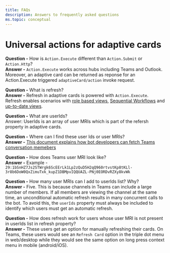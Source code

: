 ```yaml
---
title: FAQs
description: Answers to frequently asked questions
ms.topic: conceptual
---
```


# Universal actions for adaptive cards

**Question -** How is `Action.Execute` different than `Action.Submit` or `Action.Http`? <br>
**Answer -** `Action.Execute` works across hubs including Teams and Outlook. Moreover, an adaptive card can be returned as reponse for an Action.Execute triggered `adaptiveCard/action` invoke request.

**Question -** What is refresh? <br>
**Answer -** Refresh in adaptive cards is powered with `Action.Execute`. Refresh enables scenarios with [role based views](~/Role-Based-Views.md), [Sequential Workflows](~/sequential-workflows) and [up-to-date views](~/Up-To-Date.md).

**Question -** What are userIds? <br>
Answer: UserIds is an array of user MRIs which is part of the refersh property in adaptive cards.

**Question -** Where can I find these user Ids or user MRIs? <br>
**Answer -** [This document explains how bot developers can fetch Teams conversation memebers](https://docs.microsoft.com/en-us/microsoftteams/platform/bots/how-to/get-teams-context?tabs=dotnet#fetch-the-roster-or-user-profile)

**Question -** How does Teams user MRI look like? <br>
**Answer -** Example - `29:1bSnHZ7Js2STWrgk6ScEErLk1Lp2zQuD5H2qQ960rtvstKp8tKLl-3r8b6DoW0QxZimuTxk_kupZ1DBMpvIQQUAZL-PNj0EORDvRZXy8kvWk`

**Question -** How many user MRIs can I add to userIds list? Why? <br>
**Answer -** Five. This is because channels in Teams can include a large number of members. If all members are viewing the channel at the same time, an unconditional automatic refresh results in many concurrent calls to the bot. To avoid this, the `userIds` property must always be included to identify which users must get an automatic refresh.

**Question -** How does refresh work for users whose user MRI is not present in userIds list in refresh property? <br>
**Answer -** These users get an option for manually refreshing their cards. On Teams, these users would see an `Refresh Card` option in the triple dot menu in web/desktop while they would see the same option on long press context menu in mobile (android/iOS).
